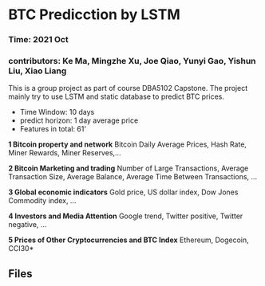 # BTC Predicction by LSTM
### Time: 2021 Oct
### contributors: Ke Ma, Mingzhe Xu, Joe Qiao, Yunyi Gao, Yishun Liu, Xiao Liang
This is a group project as part of course DBA5102 Capstone. The project mainly try to use LSTM and static database to predict BTC prices. 
* Time Window: 10 days
* predict horizon: 1 day average price
* Features in total: 61‘

**1 Bitcoin property and network**
Bitcoin Daily Average Prices, Hash Rate, Miner Rewards, Miner Reserves,…

**2 Bitcoin Marketing and trading**
Number of Large Transactions, Average Transaction Size, Average Balance, Average Time Between Transactions, …

**3 Global economic indicators**
Gold price, US dollar index, Dow Jones Commodity index, … 

**4 Investors and Media Attention**
Google trend, Twitter positive, Twitter negative, …

**5 Prices of Other Cryptocurrencies and BTC Index**
 Ethereum, Dogecoin, CCI30*

## Files


